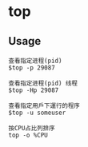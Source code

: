 # top

## Usage

    查看指定进程(pid)
    $top -p 29087

    查看指定进程(pid) 线程
    $top -Hp 29087

    查看指定用戶下運行的程序
    $top -u someuser

    按CPU占比列排序
    top -o %CPU